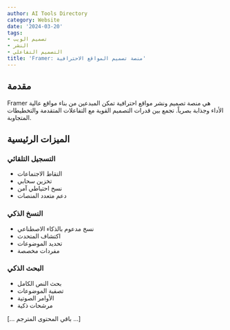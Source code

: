 ```yaml
---
author: AI Tools Directory
category: Website
date: '2024-03-20'
tags:
- تصميم الويب
- النشر
- التصميم التفاعلي
title: 'Framer: منصة تصميم المواقع الاحترافية'
---
```


## مقدمة

Framer هي منصة تصميم ونشر مواقع احترافية تمكن المبدعين من بناء مواقع عالية الأداء وجذابة بصرياً. تجمع بين قدرات التصميم القوية مع التفاعلات المتقدمة والتخطيطات المتجاوبة.

## الميزات الرئيسية

### التسجيل التلقائي
- التقاط الاجتماعات
- تخزين سحابي
- نسخ احتياطي آمن
- دعم متعدد المنصات

### النسخ الذكي
- نسخ مدعوم بالذكاء الاصطناعي
- اكتشاف المتحدث
- تحديد الموضوعات
- مفردات مخصصة

### البحث الذكي
- بحث النص الكامل
- تصفية الموضوعات
- الأوامر الصوتية
- مرشحات ذكية

[... باقي المحتوى المترجم ...]
